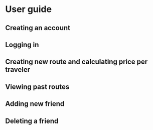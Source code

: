 # User guide

## Creating an account

## Logging in

## Creating new route and calculating price per traveler

## Viewing past routes

## Adding new friend

## Deleting a friend
